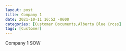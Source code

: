 ```yaml
---
layout: post
title: Company 1
date: 2021-10-11 10:52 -0600
categories: [Customer Documents,Alberta Blue Cross]
tags: [Customer]
---
```

Company 1
SOW